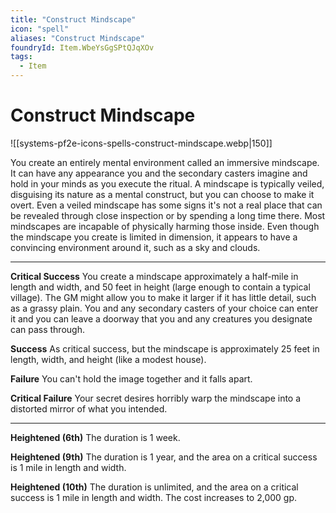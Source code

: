 ```yaml
---
title: "Construct Mindscape"
icon: "spell"
aliases: "Construct Mindscape"
foundryId: Item.WbeYsGgSPtQJqXOv
tags:
  - Item
---
```


# Construct Mindscape
![[systems-pf2e-icons-spells-construct-mindscape.webp|150]]

You create an entirely mental environment called an immersive mindscape. It can have any appearance you and the secondary casters imagine and hold in your minds as you execute the ritual. A mindscape is typically veiled, disguising its nature as a mental construct, but you can choose to make it overt. Even a veiled mindscape has some signs it's not a real place that can be revealed through close inspection or by spending a long time there. Most mindscapes are incapable of physically harming those inside. Even though the mindscape you create is limited in dimension, it appears to have a convincing environment around it, such as a sky and clouds.

* * *

**Critical Success** You create a mindscape approximately a half-mile in length and width, and 50 feet in height (large enough to contain a typical village). The GM might allow you to make it larger if it has little detail, such as a grassy plain. You and any secondary casters of your choice can enter it and you can leave a doorway that you and any creatures you designate can pass through.

**Success** As critical success, but the mindscape is approximately 25 feet in length, width, and height (like a modest house).

**Failure** You can't hold the image together and it falls apart.

**Critical Failure** Your secret desires horribly warp the mindscape into a distorted mirror of what you intended.

* * *

**Heightened (6th)** The duration is 1 week.

**Heightened (9th)** The duration is 1 year, and the area on a critical success is 1 mile in length and width.

**Heightened (10th)** The duration is unlimited, and the area on a critical success is 1 mile in length and width. The cost increases to 2,000 gp.
